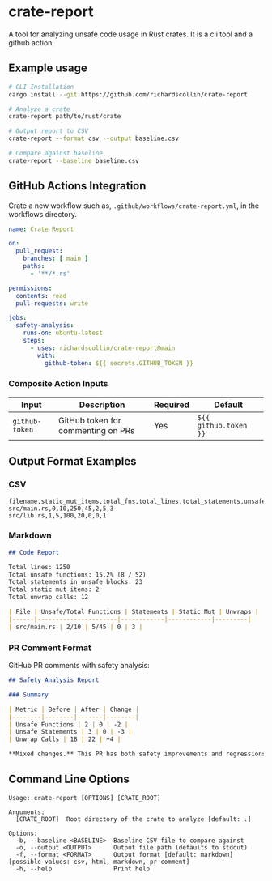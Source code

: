 # crate-report

A tool for analyzing unsafe code usage in Rust crates. It is a cli tool and a github action.

## Example usage

```bash
# CLI Installation
cargo install --git https://github.com/richardscollin/crate-report

# Analyze a crate
crate-report path/to/rust/crate

# Output report to CSV
crate-report --format csv --output baseline.csv

# Compare against baseline
crate-report --baseline baseline.csv
```

## GitHub Actions Integration

Crate a new workflow such as, `.github/workflows/crate-report.yml`, in the workflows directory.

```yaml
name: Crate Report

on:
  pull_request:
    branches: [ main ]
    paths:
      - '**/*.rs'

permissions:
  contents: read
  pull-requests: write

jobs:
  safety-analysis:
    runs-on: ubuntu-latest
    steps:
      - uses: richardscollin/crate-report@main
        with:
          github-token: ${{ secrets.GITHUB_TOKEN }}
```

### Composite Action Inputs

| Input | Description | Required | Default |
|-------|-------------|----------|---------|
| `github-token` | GitHub token for commenting on PRs | Yes | `${{ github.token }}` |

## Output Format Examples

### CSV

```csv
filename,static_mut_items,total_fns,total_lines,total_statements,unsafe_fns,unsafe_statements,unwraps
src/main.rs,0,10,250,45,2,5,3
src/lib.rs,1,5,100,20,0,0,1
```

### Markdown

```markdown
## Code Report

Total lines: 1250
Total unsafe functions: 15.2% (8 / 52)
Total statements in unsafe blocks: 23
Total static mut items: 2
Total unwrap calls: 12

| File | Unsafe/Total Functions | Statements | Static Mut | Unwraps |
|------|----------------------|------------|------------|---------|
| src/main.rs | 2/10 | 5/45 | 0 | 3 |
```
### PR Comment Format

GitHub PR comments with safety analysis:

```markdown
## Safety Analysis Report

### Summary

| Metric | Before | After | Change |
|--------|--------|-------|--------|
| Unsafe Functions | 2 | 0 | -2 |
| Unsafe Statements | 3 | 0 | -3 |
| Unwrap Calls | 18 | 22 | +4 |

**Mixed changes.** This PR has both safety improvements and regressions.
```

## Command Line Options

```
Usage: crate-report [OPTIONS] [CRATE_ROOT]

Arguments:
  [CRATE_ROOT]  Root directory of the crate to analyze [default: .]

Options:
  -b, --baseline <BASELINE>  Baseline CSV file to compare against
  -o, --output <OUTPUT>      Output file path (defaults to stdout)
  -f, --format <FORMAT>      Output format [default: markdown] [possible values: csv, html, markdown, pr-comment]
  -h, --help                 Print help
```
